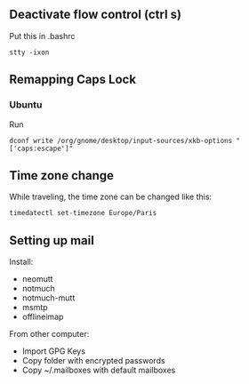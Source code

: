 ## Deactivate flow control (ctrl s)
Put this in .bashrc

    stty -ixon


## Remapping Caps Lock
### Ubuntu
Run

    dconf write /org/gnome/desktop/input-sources/xkb-options "['caps:escape']"

## Time zone change
While traveling, the time zone can be changed like this:

    timedatectl set-timezone Europe/Paris

## Setting up mail
Install:
   - neomutt
   - notmuch
   - notmuch-mutt
   - msmtp
   - offlineimap

From other computer:
   - Import GPG Keys
   - Copy folder with encrypted passwords
   - Copy ~/.mailboxes with default mailboxes
